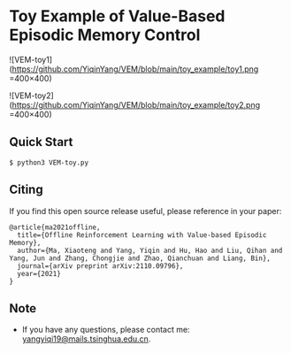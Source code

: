 # Toy Example of Value-Based Episodic Memory Control

![VEM-toy1](https://github.com/YiqinYang/VEM/blob/main/toy_example/toy1.png =400×400)

![VEM-toy2](https://github.com/YiqinYang/VEM/blob/main/toy_example/toy2.png =400×400)

## Quick Start

```shell
$ python3 VEM-toy.py
```

## Citing
If you find this open source release useful, please reference in your paper:
```
@article{ma2021offline,
  title={Offline Reinforcement Learning with Value-based Episodic Memory},
  author={Ma, Xiaoteng and Yang, Yiqin and Hu, Hao and Liu, Qihan and Yang, Jun and Zhang, Chongjie and Zhao, Qianchuan and Liang, Bin},
  journal={arXiv preprint arXiv:2110.09796},
  year={2021}
}
```

## Note
+ If you have any questions, please contact me: yangyiqi19@mails.tsinghua.edu.cn. 
